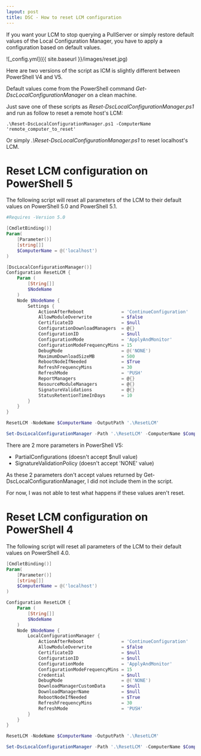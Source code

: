 ```yaml
---
layout: post
title: DSC - How to reset LCM configuration
---
```


If you want your LCM to stop querying a PullServer or simply restore default values of the Local Configuration Manager, you have to apply a configuration based on default values.

![_config.yml]({{ site.baseurl }}/images/reset.jpg)

Here are two versions of the script as lCM is slightly different between PowerShell V4 and V5.

Default values come from the PowerShell command *Get-DscLocalConfigurationManager* on a clean machine.

Just save one of these scripts as *Reset-DscLocalConfigurationManager.ps1* and run as follow to reset a remote host's LCM:

```
.\Reset-DscLocalConfigurationManager.ps1 -ComputerName 'remote_computer_to_reset'
```

Or simply *.\Reset-DscLocalConfigurationManager.ps1* to reset localhost's LCM.

# Reset LCM configuration on PowerShell 5

The following script will reset all parameters of the LCM to their default values on PowerShell 5.0 and PowerShell 5.1.

```powershell
#Requires -Version 5.0

[CmdletBinding()]
Param(
    [Parameter()]
    [string[]]
    $ComputerName = @('localhost')
)

[DscLocalConfigurationManager()]
Configuration ResetLCM {
    Param (
        [String[]]
        $NodeName
    )
    Node $NodeName {
        Settings {
            ActionAfterReboot              = 'ContinueConfiguration'
            AllowModuleOverwrite           = $false
            CertificateID                  = $null
            ConfigurationDownloadManagers  = @{} 
            ConfigurationID                = $null
            ConfigurationMode              = 'ApplyAndMonitor'
            ConfigurationModeFrequencyMins = 15
            DebugMode                      = @('NONE')
            MaximumDownloadSizeMB          = 500
            RebootNodeIfNeeded             = $True
            RefreshFrequencyMins           = 30
            RefreshMode                    = 'PUSH'
            ReportManagers                 = @{}
            ResourceModuleManagers         = @{}
            SignatureValidations           = @{}
            StatusRetentionTimeInDays      = 10
        }
    }
}

ResetLCM -NodeName $ComputerName -OutputPath '.\ResetLCM'

Set-DscLocalConfigurationManager -Path '.\ResetLCM' -ComputerName $ComputerName
```

There are 2 more parameters in PowerShell V5:

* PartialConfigurations (doesn't accept $null value)
* SignatureValidationPolicy (doesn't accept 'NONE' value)

As these 2 parameters don't accept values returned by Get-DscLocalConfigurationManager, I did not include them in the script.

For now, I was not able to test what happens if these values aren't reset.

# Reset LCM configuration on PowerShell 4

The following script will reset all parameters of the LCM to their default values on PowerShell 4.0.

```powershell
[CmdletBinding()]
Param(
    [Parameter()]
    [string[]]
    $ComputerName = @('localhost')
)

Configuration ResetLCM {
    Param (
        [String[]]
        $NodeName
    )
    Node $NodeName {
        LocalConfigurationManager {
            ActionAfterReboot              = 'ContinueConfiguration'
            AllowModuleOverwrite           = $false
            CertificateID                  = $null
            ConfigurationID                = $null
            ConfigurationMode              = 'ApplyAndMonitor'
            ConfigurationModeFrequencyMins = 15
            Credential                     = $null
            DebugMode                      = @('NONE')
            DownloadManagerCustomData      = $null
            DownloadManagerName            = $null
            RebootNodeIfNeeded             = $True
            RefreshFrequencyMins           = 30
            RefreshMode                    = 'PUSH'
        }
    }
}

ResetLCM -NodeName $ComputerName -OutputPath '.\ResetLCM'

Set-DscLocalConfigurationManager -Path '.\ResetLCM' -ComputerName $ComputerName
```
